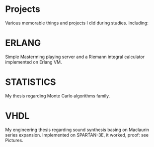 Projects
========

Various memorable things and projects I did during studies. Including:

ERLANG
======

Simple Masterming playing server and a Riemann integral calculator implemented on Erlang VM.

STATISTICS
==========

My thesis regarding Monte Carlo algorithms family.

VHDL
====

My engineering thesis regarding sound synthesis basing on Maclaurin series expansion. Implemented on SPARTAN-3E, it worked, proof: see Pictures.
